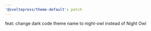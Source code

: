 ```yaml
---
'@sveltepress/theme-default': patch
---
```


feat: change dark code theme name to night-owl instead of Night Owl
